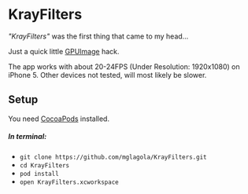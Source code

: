 # KrayFilters
*"KrayFilters"* was the first thing that came to my head…

Just a quick little [GPUImage](https://github.com/BradLarson/GPUImage) hack. 

The app works with about 20-24FPS (Under Resolution: 1920x1080) on iPhone 5.  Other devices not tested, will most likely be slower.

## Setup
You need [CocoaPods](http://cocoapods.org/) installed.

##### In terminal:
- ```git clone https://github.com/mglagola/KrayFilters.git```
- ```cd KrayFilters```
- ```pod install```
- ```open KrayFilters.xcworkspace```
